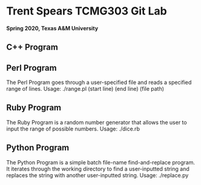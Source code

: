 # Trent Spears TCMG303 Git Lab
#### Spring 2020, Texas A&M University

## C++ Program



## Perl Program

The Perl Program goes through a user-specified file and reads a specified range of lines.
Usage: ./range.pl (start line) (end line) (file path)

## Ruby Program

The Ruby Program is a random number generator that allows the user to input the range of possible numbers.
Usage: ./dice.rb

## Python Program

The Python Program is a simple batch file-name find-and-replace program. It iterates through the working directory to find a user-inputted string and replaces the string with another user-inputted string.
Usage: ./replace.py

